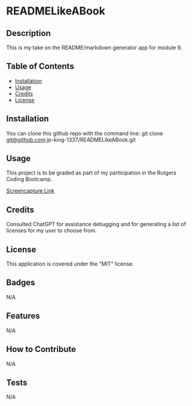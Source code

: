 # READMELikeABook


## Description

This is my take on the README/markdown generator app for module 9.


## Table of Contents

- [Installation](#installation)
- [Usage](#usage)
- [Credits](#credits)
- [License](#license)


## Installation

You can clone this github repo with the command line:
git clone git@github.com:jp-king-1337/READMELikeABook.git


## Usage

This project is to be graded as part of my participation in the Rutgers Coding Bootcamp.

[Screencapture Link](https://drive.google.com/file/d/1cBxUPS0LryqQTrPOh_DhS5k9i8NzSVEy/view?usp=sharing)


## Credits

Consulted ChatGPT for assistance debugging and for generating a list of licenses for my user to choose from.


## License

This application is covered under the "MIT" license.


## Badges

N/A


## Features

N/A


## How to Contribute

N/A


## Tests

N/A